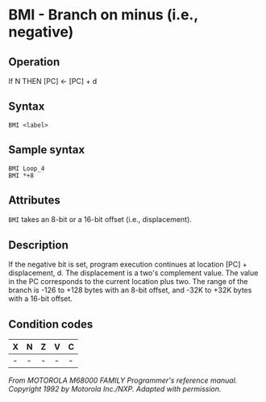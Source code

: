 # BMI - Branch on minus (i.e., negative)

## Operation
If N THEN [PC] ← [PC] + d

## Syntax
```assembly
BMI <label>
```

## Sample syntax
```assembly
BMI Loop_4
BMI *+8
```

## Attributes
`BMI` takes an 8-bit or a 16-bit offset (i.e., displacement).

## Description
If the negative bit is set, program execution continues at location [PC] + displacement, d. The displacement is a two's complement value. The value in the PC corresponds to the current location plus two. The range of the branch is -126 to +128 bytes with an 8-bit offset, and -32K to +32K bytes with a 16-bit offset.

## Condition codes
|X|N|Z|V|C|
|--|--|--|--|--|
|-|-|-|-|-|

*From MOTOROLA M68000 FAMILY Programmer's reference manual. Copyright 1992 by Motorola Inc./NXP. Adapted with permission.*